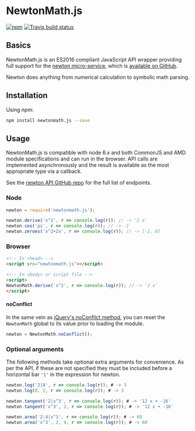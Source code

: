 # NewtonMath.js

[![npm](https://img.shields.io/npm/v/newtonmath.js.svg)](https://www.npmjs.com/package/newtonmath.js)
[![Travis build status](https://travis-ci.org/benpryke/NewtonMath.js.svg?branch=master)](https://travis-ci.org/benpryke/NewtonMath.js)

## Basics

NewtonMath.js is an ES2016 compliant JavaScript API wrapper providing full support for the [newton micro-service](https://newton.now.sh), which is [available on GitHub](https://github.com/aunyks/newton-api).

Newton does anything from numerical calculation to symbolic math parsing.

## Installation

Using npm:

```sh
npm install newtonmath.js --save
```

## Usage

NewtonMath.js is compatible with node 6.x and both CommonJS and AMD module specifications and can run in the browser. API calls are implemented asynchronously and the result is available as the most appropriate type via a callback.

See the [newton API GitHub repo](https://github.com/aunyks/newton-api) for the full list of endpoints.

### Node

```JavaScript
newton = require('newtonmath.js');

newton.derive('x^2', r => console.log(r)); // -> '2 x'
newton.cos('pi', r => console.log(r)); // -> -1
newton.zeroes('x^2+2x', r => console.log(r)); // -> [-2, 0]
```

### Browser

```html
<!-- In <head> -->
<script src="newtonmath.js"></script>

<!-- In <body> or script file -->
<script>
NewtonMath.derive('x^2', r => console.log(r)); // -> '2 x'
</script>
```

#### noConflict

In the same vein as [jQuery's noConflict method](https://api.jquery.com/jquery.noconflict/), you can reset the `NewtonMath` global to its value prior to loading the module.

```JavaScript
newton = NewtonMath.noConflict();
```


### Optional arguments
The following methods take optional extra arguments for convenience. As per the API, if these are not specified they must be included before a horizontal bar `'|'` in the expression for newton.

```JavaScript
newton.log('2|8', r => console.log(r)); # -> 3
newton.log(8, 2, r => console.log(r)); # -> 3

newton.tangent('2|x^3', r => console.log(r)); # -> '12 x + -16'
newton.tangent('x^3', 2, r => console.log(r)); # -> '12 x + -16'

newton.area('2:4|x^3', r => console.log(r)); # -> 60
newton.area('x^3', 2, 4, r => console.log(r)); # -> 60
```